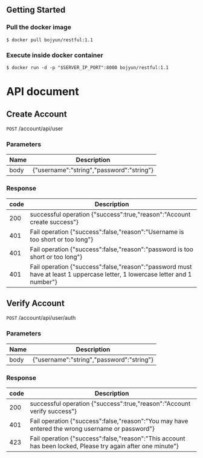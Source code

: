 ##  Getting Started
### Pull the docker image
```
$ docker pull bojyun/restful:1.1
```

### Execute inside docker container
```
$ docker run -d -p "$SERVER_IP_PORT":8000 bojyun/restful:1.1
```

#  API document
## Create Account

`POST` /account/api/user
### Parameters
|Name |Description|
|-----|--------|
|body |{"username":"string","password":"string"} |

### Response
|code |Description|
|-----|--------|
|200  |	successful operation {"success":true,"reason":"Account create success"} |
|401  |	Fail operation {"success":false,"reason":"Username is too short or too long"} |
|401  |	Fail operation {"success":false,"reason":"password is too short or too long"} |
|401  |	Fail operation {"success":false,"reason":"password must have at least 1 uppercase letter, 1 lowercase letter and 1 number"} |


## Verify Account
`POST` /account/api/user/auth
### Parameters
|Name |Description|
|-----|--------|
|body |{"username":"string","password":"string"} |

### Response
|code |Description|
|-----|--------|
|200  |	successful operation {"success":true,"reason":"Account verify success"} |
|401  |	Fail operation {"success":false,"reason":"You may have entered the wrong username or password"} |
|423 |	Fail operation {"success":false,"reason":"This account has been locked, Please try again after one minute"} |